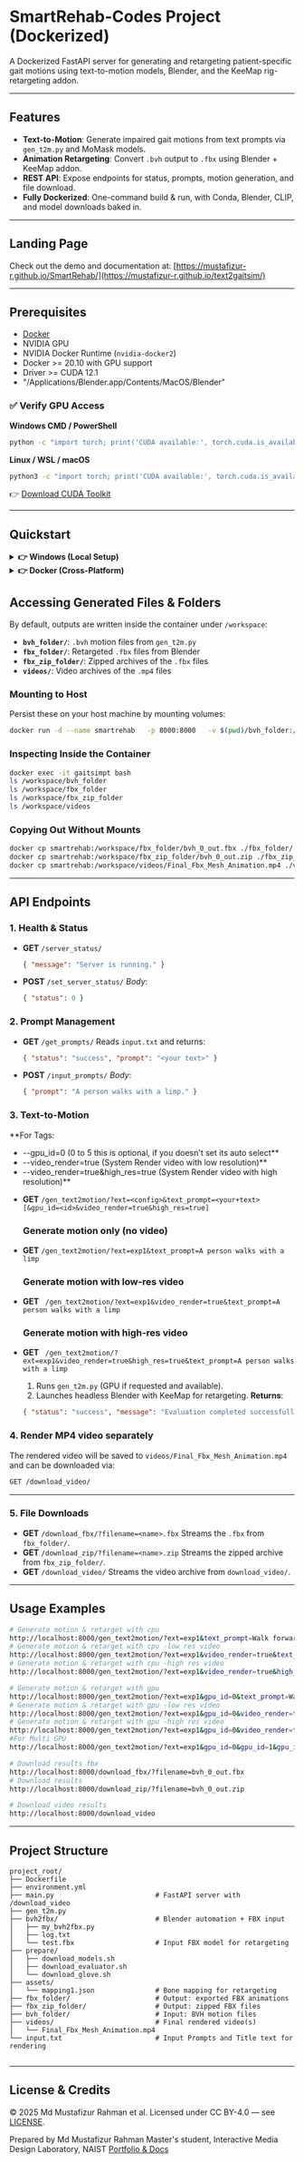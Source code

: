 # SmartRehab-Codes Project (Dockerized)

A Dockerized FastAPI server for generating and retargeting patient-specific gait motions using text-to-motion models, Blender, and the KeeMap rig-retargeting addon.

---

## Features

* **Text-to-Motion**: Generate impaired gait motions from text prompts via `gen_t2m.py` and MoMask models.
* **Animation Retargeting**: Convert `.bvh` output to `.fbx` using Blender + KeeMap addon.
* **REST API**: Expose endpoints for status, prompts, motion generation, and file download.
* **Fully Dockerized**: One-command build & run, with Conda, Blender, CLIP, and model downloads baked in.

---

## Landing Page

Check out the demo and documentation at: [https://mustafizur-r.github.io/SmartRehab/](https://mustafizur-r.github.io/text2gaitsim/)

---

## Prerequisites

* [Docker](https://www.docker.com/get-started)
* NVIDIA GPU
* NVIDIA Docker Runtime (`nvidia-docker2`)
* Docker >= 20.10 with GPU support
* Driver >= CUDA 12.1
* "/Applications/Blender.app/Contents/MacOS/Blender"

### ✅ Verify GPU Access

**Windows CMD / PowerShell**

```bash
python -c "import torch; print('CUDA available:', torch.cuda.is_available()); print('torch version:', torch.__version__); print('CUDA version PyTorch was built for:', torch.version.cuda); print('Device:', torch.cuda.get_device_name(0) if torch.cuda.is_available() else 'No GPU')"
```

**Linux / WSL / macOS**

```bash
python3 -c "import torch; print('CUDA available:', torch.cuda.is_available()); print('torch version:', torch.__version__); print('CUDA version PyTorch was built for:', torch.version.cuda); print('Device:', torch.cuda.get_device_name(0) if torch.cuda.is_available() else 'No GPU')"
```

👉 [Download CUDA Toolkit](https://developer.nvidia.com/cuda-downloads)

---

## Quickstart

<details>
  <summary><strong>👉 Windows (Local Setup)</strong></summary>

  1. **Clone this repo**
     ```bash
     git clone https://github.com/mustafizur-r/SmartRehab.git
     cd SmartRehab
     ```

  2. **Create and activate Conda environment**
     ```bash
     conda env create -f environment.yml
     conda activate smartrehab
     ```

  3. **Run the project**
     ```bash
     python main.py
     ```
</details>

<details>
  <summary><strong>👉 Docker (Cross-Platform)</strong></summary>

  1. **Clone this repo**
     ```bash
     git clone https://github.com/mustafizur-r/SmartRehab.git
     cd SmartRehab
     ```

  2. **Build the Docker image**
     ```bash
     docker build -t smartrehab .
     ```

3. **Run the container**
   **For CPU**

   ```bash
   docker run --name smartrehab -p 8000:8000 smartrehab
   ```

   **For GPU**

   ```bash
   docker run --name smartrehab --gpus all -p 8000:8000 smartrehab
   ```

   **(Optional) Note: Run in Background use -d tag...**</br>
   **For CPU**

   ```bash
   docker run -d --name smartrehab -p 8000:8000 smartrehab
   ```

   **For GPU**

   ```bash
   docker run -d --name smartrehab --gpus all -p 8000:8000 smartrehab
   ```

   **(Optional) Enter the container**

   ```bash
   docker exec -it smartrehab bash
   ```

---

## Manual Animation Generation & Output Access

**Note: Follow Run the container Step 3 First**

1. **Start a shell in the container**

   ```bash
   docker exec -it smartrehab bash
   ```

2. **Activate your conda environment**

   ```bash
   conda activate smartrehab
   ```

3. **Generate text→motion**

     ```bash
     python gen_momask_plus.py
     ```

4. **Locate the raw BVH output**

   ```bash
   cd bvh_folder
   ls
   # e.g. bvh_0_out.bvh
   ```

6. **Run Blender to retarget BVH→FBX**
   *Run full pipeline without rendering (default)*
   ```bash
   xvfb-run blender --background --addons KeeMapAnimRetarget --python ./bvh2fbx/my_bvh2fbx.py
   ```
   *Run and render video in low-res*
   ```bash
   xvfb-run blender --background --addons KeeMapAnimRetarget --python ./bvh2fbx/my_bvh2fbx.py -- --video_render=true
   ```
   *Run and render video in high-res*
   ```bash
   xvfb-run blender --background --addons KeeMapAnimRetarget --python ./bvh2fbx/my_bvh2fbx.py -- --video_render=true --high_res=true
   ```

7. **Grab the retargeted FBX,FBX Animated mp4 or ZIP**

   ```bash
   ls fbx_folder
   ls fbx_zip_folder
   ls videos
   ```

---



## Stop & Remove Container

```bash
# Stop the container
docker stop smartrehab

# Remove it (if not using --rm)
docker rm smartrehab
```

---
</details>

## Accessing Generated Files & Folders

By default, outputs are written inside the container under `/workspace`:

* **`bvh_folder/`**: `.bvh` motion files from `gen_t2m.py`
* **`fbx_folder/`**: Retargeted `.fbx` files from Blender
* **`fbx_zip_folder/`**: Zipped archives of the `.fbx` files
* **`videos/`**: Video archives of the `.mp4` files

### Mounting to Host

Persist these on your host machine by mounting volumes:

```bash
docker run -d --name smartrehab   -p 8000:8000   -v $(pwd)/bvh_folder:/workspace/bvh_folder   -v $(pwd)/fbx_folder:/workspace/fbx_folder   -v $(pwd)/fbx_zip_folder:/workspace/fbx_zip_folder -v $(pwd)/videos:/workspace/videos  smartrehab
```

### Inspecting Inside the Container

```bash
docker exec -it gaitsimpt bash
ls /workspace/bvh_folder
ls /workspace/fbx_folder
ls /workspace/fbx_zip_folder
ls /workspace/videos
```

### Copying Out Without Mounts

```bash
docker cp smartrehab:/workspace/fbx_folder/bvh_0_out.fbx ./fbx_folder/
docker cp smartrehab:/workspace/fbx_zip_folder/bvh_0_out.zip ./fbx_zip_folder/
docker cp smartrehab:/workspace/videos/Final_Fbx_Mesh_Animation.mp4 ./videos/
```

---

## API Endpoints

### 1. Health & Status

* **GET** `/server_status/`

  ```json
  { "message": "Server is running." }
  ```

* **POST** `/set_server_status/`
  *Body*:

  ```json
  { "status": 0 }
  ```

### 2. Prompt Management

* **GET** `/get_prompts/`
  Reads `input.txt` and returns:

  ```json
  { "status": "success", "prompt": "<your text>" }
  ```

* **POST** `/input_prompts/`
  *Body*:

  ```json
  { "prompt": "A person walks with a limp." }
  ```

### 3. Text-to-Motion
**For Tags: 
  - --gpu_id=0 (0 to 5 this is optional, if you doesn't set its auto select**
  - --video_render=true (System Render video with low resolution)**
  - --video_render=true&high_res=true (System Render video with high resolution)**
* **GET** `/gen_text2motion/?ext=<config>&text_prompt=<your+text>[&gpu_id=<id>&video_render=true&high_res=true]`
    ### Generate motion only (no video) 
* **GET** `/gen_text2motion/?ext=exp1&text_prompt=A person walks with a limp`
    ### Generate motion with low-res video

* **GET** ` /gen_text2motion/?ext=exp1&video_render=true&text_prompt=A person walks with a limp`

    ### Generate motion with high-res video
* **GET** ` /gen_text2motion/?ext=exp1&video_render=true&high_res=true&text_prompt=A person walks with a limp`
  1. Runs `gen_t2m.py` (GPU if requested and available).
  2. Launches headless Blender with KeeMap for retargeting.
     **Returns**:

  ```json
  { "status": "success", "message": "Evaluation completed successfully." }
  ```
### 4. Render MP4 video separately
The rendered video will be saved to `videos/Final_Fbx_Mesh_Animation.mp4` and can be downloaded via:
```bash
GET /download_video/
```
---
### 5. File Downloads

* **GET** `/download_fbx/?filename=<name>.fbx`
  Streams the `.fbx` from `fbx_folder/`.
* **GET** `/download_zip/?filename=<name>.zip`
  Streams the zipped archive from `fbx_zip_folder/`.
* **GET** `/download_video/`
  Streams the video archive from `download_video/`.

---

## Usage Examples

```bash
# Generate motion & retarget with cpu
http://localhost:8000/gen_text2motion/?ext=exp1&text_prompt=Walk forward with a limp.
# Generate motion & retarget with cpu -low res video
http://localhost:8000/gen_text2motion/?ext=exp1&video_render=true&text_prompt=Walk forward with a limp.
# Generate motion & retarget with cpu -high res video
http://localhost:8000/gen_text2motion/?ext=exp1&video_render=true&high_res=true&text_prompt=Walk forward with a limp.

# Generate motion & retarget with gpu
http://localhost:8000/gen_text2motion/?ext=exp1&gpu_id=0&text_prompt=Walk forward with a limp.
# Generate motion & retarget with gpu -low res video
http://localhost:8000/gen_text2motion/?ext=exp1&gpu_id=0&video_render=true&text_prompt=Walk forward with a limp.
# Generate motion & retarget with gpu -high res video
http://localhost:8000/gen_text2motion/?ext=exp1&gpu_id=0&video_render=true&high_res=true&text_prompt=Walk forward with a limp.
#For Multi GPU 
http://localhost:8000/gen_text2motion/?ext=exp1&gpu_id=0&gpu_id=1&gpu_id=2&gpu_id=3&video_render=true&high_res=false&text_prompt=A%20man%20walks%20in%20a%20circle.

# Download results fbx
http://localhost:8000/download_fbx/?filename=bvh_0_out.fbx
# Download results
http://localhost:8000/download_zip/?filename=bvh_0_out.zip

# Download video results
http://localhost:8000/download_video

```

---



## Project Structure

```
project_root/
├── Dockerfile
├── environment.yml
├── main.py                         # FastAPI server with /download_video
├── gen_t2m.py
├── bvh2fbx/                        # Blender automation + FBX input
│   ├── my_bvh2fbx.py
│   ├── log.txt
│   └── test.fbx                    # Input FBX model for retargeting
├── prepare/
│   ├── download_models.sh
│   ├── download_evaluator.sh
│   └── download_glove.sh
├── assets/
│   └── mapping1.json               # Bone mapping for retargeting
├── fbx_folder/                     # Output: exported FBX animations
├── fbx_zip_folder/                 # Output: zipped FBX files
├── bvh_folder/                     # Input: BVH motion files
├── videos/                         # Final rendered video(s)
│   └── Final_Fbx_Mesh_Animation.mp4
└── input.txt                       # Input Prompts and Title text for rendering
                 
```

---

## License & Credits

© 2025 Md Mustafizur Rahman et al.
Licensed under CC BY-4.0 — see [LICENSE](LICENSE).

Prepared by Md Mustafizur Rahman
Master's student, Interactive Media Design Laboratory, NAIST
[Portfolio & Docs](https://mustafizur-r.github.io/text2gaitsim/)

